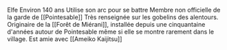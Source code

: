Elfe
Environ 140 ans
Utilise son arc pour se battre
Membre non officielle de la garde de [[Pointesable]]
Très renseignée sur les gobelins des alentours.
Originaire de la [[Forêt de Miérani]], installée depuis une cinquantaine d'années autour de Pointesable même si elle se montre rarement dans le village.
Est amie avec [[Ameiko Kaijitsu]]